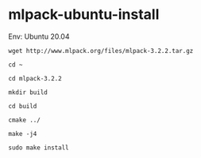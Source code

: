 # mlpack-ubuntu-install

Env: Ubuntu 20.04

```
wget http://www.mlpack.org/files/mlpack-3.2.2.tar.gz

cd ~

cd mlpack-3.2.2

mkdir build

cd build

cmake ../

make -j4

sudo make install
```
